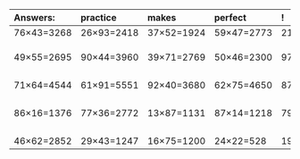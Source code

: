 | Answers: | practice | makes | perfect | ! |
| :--- | :--- | :--- | :--- | :--- |
| 76×43=3268 | 26×93=2418 | 37×52=1924 | 59×47=2773 | 21×98=2058 | 
|   |   |   |   |   | 
|   |   |   |   |   | 
|   |   |   |   |   | 
| 49×55=2695 | 90×44=3960 | 39×71=2769 | 50×46=2300 | 97×24=2328 | 
|   |   |   |   |   | 
|   |   |   |   |   | 
|   |   |   |   |   | 
|   |   |   |   |   | 
| 71×64=4544 | 61×91=5551 | 92×40=3680 | 62×75=4650 | 87×77=6699 | 
|   |   |   |   |   | 
|   |   |   |   |   | 
|   |   |   |   |   | 
|   |   |   |   |   | 
| 86×16=1376 | 77×36=2772 | 13×87=1131 | 87×14=1218 | 79×59=4661 | 
|   |   |   |   |   | 
|   |   |   |   |   | 
|   |   |   |   |   | 
|   |   |   |   |   | 
| 46×62=2852 | 29×43=1247 | 16×75=1200 | 24×22=528 | 19×71=1349 | 
